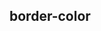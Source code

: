 ## border-color


<!-- CSSJSON.border-color.description -->

<!-- CSSJSON.border-color.syntax -->

<!-- CSSJSON.border-color.values -->

<!-- CSSJSON.border-color.defaultValue -->

<!-- CSSJSON.border-color.unixTags -->

<!-- CSSJSON.border-color.compatibility -->

<!-- CSSJSON.border-color.reference -->